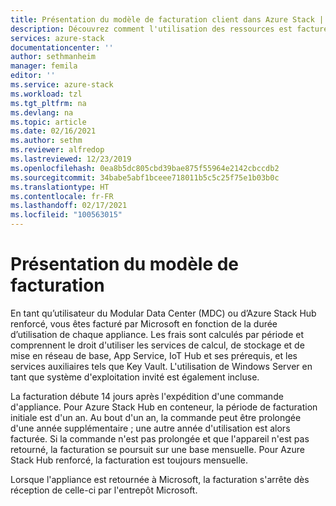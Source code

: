 ```yaml
---
title: Présentation du modèle de facturation client dans Azure Stack | Microsoft Docs
description: Découvrez comment l'utilisation des ressources est facturée aux utilisateurs d'Azure Stack.
services: azure-stack
documentationcenter: ''
author: sethmanheim
manager: femila
editor: ''
ms.service: azure-stack
ms.workload: tzl
ms.tgt_pltfrm: na
ms.devlang: na
ms.topic: article
ms.date: 02/16/2021
ms.author: sethm
ms.reviewer: alfredop
ms.lastreviewed: 12/23/2019
ms.openlocfilehash: 0ea8b5dc805cbd39bae875f55964e2142cbccdb2
ms.sourcegitcommit: 34babe5abf1bceee718011b5c5c25f75e1b03b0c
ms.translationtype: HT
ms.contentlocale: fr-FR
ms.lasthandoff: 02/17/2021
ms.locfileid: "100563015"
---
```

# <a name="billing-model-overview"></a>Présentation du modèle de facturation

En tant qu’utilisateur du Modular Data Center (MDC) ou d’Azure Stack Hub renforcé, vous êtes facturé par Microsoft en fonction de la durée d’utilisation de chaque appliance. Les frais sont calculés par période et comprennent le droit d'utiliser les services de calcul, de stockage et de mise en réseau de base, App Service, IoT Hub et ses prérequis, et les services auxiliaires tels que Key Vault. L'utilisation de Windows Server en tant que système d'exploitation invité est également incluse.

La facturation débute 14 jours après l'expédition d'une commande d'appliance. Pour Azure Stack Hub en conteneur, la période de facturation initiale est d'un an. Au bout d'un an, la commande peut être prolongée d'une année supplémentaire ; une autre année d'utilisation est alors facturée. Si la commande n'est pas prolongée et que l'appareil n'est pas retourné, la facturation se poursuit sur une base mensuelle. Pour Azure Stack Hub renforcé, la facturation est toujours mensuelle.

Lorsque l'appliance est retournée à Microsoft, la facturation s'arrête dès réception de celle-ci par l'entrepôt Microsoft.
